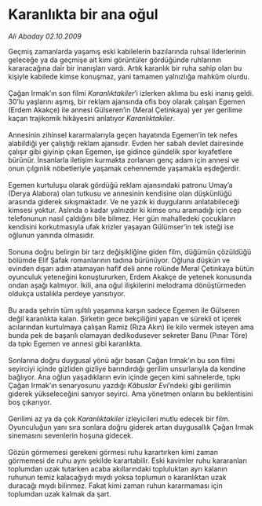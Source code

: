 # Karanlıkta bir ana oğul

*Ali Abaday 02.10.2009*

<div class="yazi">Geçmiş zamanlarda yaşamış eski kabilelerin bazılarında ruhsal liderlerinin geleceğe ya da geçmişe ait kimi görüntüler gördüğünde ruhlarının kararacağına dair bir inanışları vardı. Artık karanlık bir ruha sahip olan bu kişiyle kabilede kimse konuşmaz, yani tamamen yalnızlığa mahkûm olurdu. <br/><br/>Çağan Irmak’ın son filmi <i>Karanlıktakiler</i>’i izlerken aklıma bu eski inanış geldi. 30’lu yaşlarını aşmış, bir reklam ajansında ofis boy olarak çalışan Egemen (Erdem Akakçe) ile annesi Gülseren’in (Meral Çetinkaya) yer yer gerilime kaçan trajikomik hikâyesini anlatıyor <i>Karanlıktakiler</i>. <br/><br/>Annesinin zihinsel kararmalarıyla geçen hayatında Egemen’in tek nefes alabildiği yer çalıştığı reklam ajansıdır. Evden her sabah devlet dairesinde çalışır gibi giyinip çıkan Egemen, işe gidince gündelik spor kıyafetlere bürünür. İnsanlarla iletişim kurmakta zorlanan genç adam için annesi ve onun çılgınlık nöbetleriyle yaşamak cehennemde yaşamakla eşdeğerdir. <br/><br/>Egemen kurtuluşu olarak gördüğü reklam ajansındaki patronu Umay’a (Derya Alabora) olan tutkusu ve annesinin kendisine olan düşkünlüğü arasında giderek sıkışmaktadır. Ve ne yazık ki duygularını anlatabileceği kimsesi yoktur. Aslında o kadar yalnızdır ki kimse onu aramadığı için cep telefonunun nasıl çaldığını bile bilmez. Her gün mahalledeki çocukların kendisini korkutmasıyla ufak krizler yaşayan Gülümser’in tek isteği ise oğlunun yanında olmasıdır. <br/><br/>Sonuna doğru belirgin bir tarz değişikliğine giden film, düğümün çözüldüğü bölümde Elif Şafak romanlarının tadına bürünüyor. Oğluna düşkün ve evinden dışarı adım atamayan hafif deli anne rolünde Meral Çetinkaya bütün oyunculuk yeteneğini konuştururken, Erdem Akakçe de yetenek konusunda ondan aşağı kalmıyor. İkili, ana oğul ilişkilerini melodrama dönüştürmeden oldukça ustalıkla perdeye yansıtıyor. <br/><br/>Bu arada şehrin tüm ışıltılı yaşamına karşın sadece Egemen ile Gülseren değil karanlıkta kalan. Şirketin gece bekçiliğini yapan ve sürekli ot içerek acılarından kurtulmaya çalışan Ramiz (Rıza Akın) ile kilo vermek isteyen ama bunda pek de başarılı olamayan dedikodusever sekreter Banu (Pınar Töre) da tıpkı Egemen ve annesi gibi karanlıkta. <br/><br/>Sonlarına doğru duygusal yönü ağır basan Çağan Irmak’ın bu son filmi seyirciyi içinde gizliden gizliye barındırdığı gerilim unsurlarıyla da kendine bağlıyor. Ana oğlun yaşadıkların evin içinde geçen kimi sahnelerde, tıpkı Çağan Irmak’ın senaryosunu yazdığı <i>Kâbuslar Evi</i>’ndeki gibi gerilimin giderek yükseleceğini sanıyor seyirci. Ama yönetmen onların bu beklentisini boş çıkarıyor. <br/><br/>Gerilimi az ya da çok <i>Karanlıktakiler</i> izleyicileri mutlu edecek bir film. Oyunculuğun yanı sıra sonlara doğru giderek artan duygusallık Çağan Irmak sinemasını sevenlerin hoşuna gidecek. <br/><br/>Gözün görmemesi gerekeni görmesi ruhu karartırken kimi zaman görmemesi de ruhu aynı şekilde karartabilir. Eski kavimler ruhu kararanları toplumdan uzak tutarken acaba akıllarındaki topluluktan ayrı kalanın ruhunun temiz kalacağıydı mıydı yoksa toplumun o karanlıktan uzak duracağı mıydı bilinmez. Fakat kimi zaman ruhun kararmaması için toplumdan uzak kalmak da şart.
              </div>
